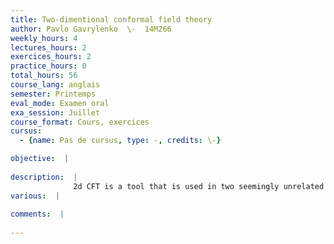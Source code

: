 ```yaml
---
title: Two-dimentional conformal field theory
author: Pavlo Gavrylenko  \-  14M266
weekly_hours: 4
lectures_hours: 2
exercices_hours: 2
practice_hours: 0
total_hours: 56
course_lang: anglais
semester: Printemps
eval_mode: Examen oral
exa_session: Juillet
course_format: Cours, exercices
cursus:
  - {name: Pas de cursus, type: -, credits: \-}

objective:  |
            
description:  |
              2d CFT is a tool that is used in two seemingly unrelated areas, string theory and critical phenomena in 2d statistical mechanics. I will use the latter application to demonstrate the main ideas and constructions of CFT. The main examples will be massless free boson and free fermion, 2d Ising model, etc. We will start from basic definitions of quantum field theory in the path integral approach and in the operator formalism to perform some explicit computations, and also to derive conformal Ward identities. We will see how conformal invariance fixes the structure of the field theory, what is Virasoro algebra and its conformal blocks, and how this works in some particular examples. We also plan to discuss extended conformal symmetry, like Kac-Moody algebras. A lot of attention will be paid to the free field realizations of Virasoro and other conformal  algebras.
various:  |
          
comments:  |
           
---
```

